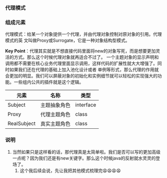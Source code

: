 ### 代理模式

### 组成元素

代理模式：给某一个对象提供一个代理，并由代理对象控制对原对象的引用。代理模式的英 文叫做Proxy或Surrogate，它是一种对象结构型模式。

**Key Point**：代理其实就是不想直接代码里面将new的对象写死，而是想要更加灵活的方式。那么这个时候代理对象就再适合不过了。
一个主题对象的显示声明和调用都不需要在核心业务代理里面显示调用，这样代码的扩展性就大大增强了。同时如果我们还在代理的基础上加入池化设计或者
单例等形式，那么代理的作用就会更加的明显。我们可以屏蔽对象的初始化和实例细节就可以轻松的实现强大的功能。一些组内公共的插件就是这个逻辑。

| 元素          | 名称     | 类型        |
|-------------|--------|-----------|
| Subject     | 主题抽象角色 | interface |
| Proxy       | 代理主题角色 | class     |
| RealSubject | 真实主题角色 | class     |

### 说明

1. 当然如果只是这样看的话，那代理真是太简单啦。我们是否可以写的更加高级一点呢？因为我们还是有new关键字。那么这个时候java的反射就水灵灵的登场了。
   1. 这个我后续会说，先让我把其他模式梳理完😩😩😩😩